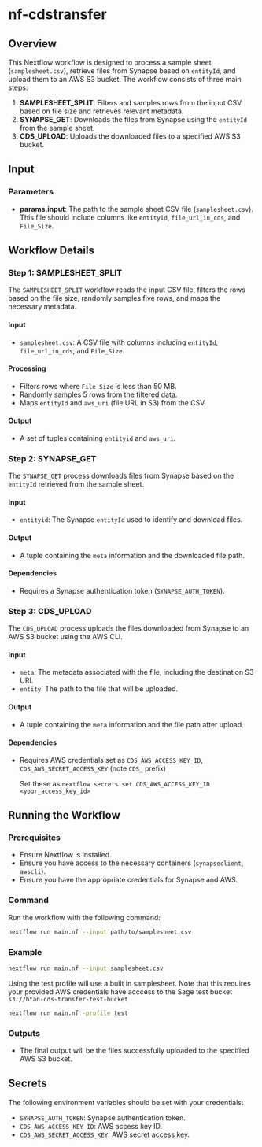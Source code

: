 # nf-cdstransfer

## Overview

This Nextflow workflow is designed to process a sample sheet (`samplesheet.csv`), retrieve files from Synapse based on `entityId`, and upload them to an AWS S3 bucket. The workflow consists of three main steps:

1. **SAMPLESHEET_SPLIT**: Filters and samples rows from the input CSV based on file size and retrieves relevant metadata.
2. **SYNAPSE_GET**: Downloads the files from Synapse using the `entityId` from the sample sheet.
3. **CDS_UPLOAD**: Uploads the downloaded files to a specified AWS S3 bucket.

## Input

### Parameters
- **params.input**: The path to the sample sheet CSV file (`samplesheet.csv`). This file should include columns like `entityId`, `file_url_in_cds`, and `File_Size`.

## Workflow Details

### Step 1: SAMPLESHEET_SPLIT

The `SAMPLESHEET_SPLIT` workflow reads the input CSV file, filters the rows based on the file size, randomly samples five rows, and maps the necessary metadata.

#### Input
- `samplesheet.csv`: A CSV file with columns including `entityId`, `file_url_in_cds`, and `File_Size`.

#### Processing
- Filters rows where `File_Size` is less than 50 MB.
- Randomly samples 5 rows from the filtered data.
- Maps `entityId` and `aws_uri` (file URL in S3) from the CSV.

#### Output
- A set of tuples containing `entityid` and `aws_uri`.

### Step 2: SYNAPSE_GET

The `SYNAPSE_GET` process downloads files from Synapse based on the `entityId` retrieved from the sample sheet.

#### Input
- `entityid`: The Synapse `entityId` used to identify and download files.

#### Output
- A tuple containing the `meta` information and the downloaded file path.

#### Dependencies
- Requires a Synapse authentication token (`SYNAPSE_AUTH_TOKEN`).

### Step 3: CDS_UPLOAD

The `CDS_UPLOAD` process uploads the files downloaded from Synapse to an AWS S3 bucket using the AWS CLI.

#### Input
- `meta`: The metadata associated with the file, including the destination S3 URI.
- `entity`: The path to the file that will be uploaded.

#### Output
- A tuple containing the `meta` information and the file path after upload.

#### Dependencies
- Requires AWS credentials set as `CDS_AWS_ACCESS_KEY_ID`, `CDS_AWS_SECRET_ACCESS_KEY` (note `CDS_` prefix)

  Set these as `nextflow secrets set CDS_AWS_ACCESS_KEY_ID <your_access_key_id>`

## Running the Workflow

### Prerequisites
- Ensure Nextflow is installed.
- Ensure you have access to the necessary containers (`synapseclient`, `awscli`).
- Ensure you have the appropriate credentials for Synapse and AWS.

### Command
Run the workflow with the following command:

```bash
nextflow run main.nf --input path/to/samplesheet.csv
```

### Example

```bash
nextflow run main.nf --input samplesheet.csv
```

Using the test profile will use a built in samplesheet. Note that this requires your provided AWS credentials have acccess to the Sage test bucket `s3://htan-cds-transfer-test-bucket`

```bash
nextflow run main.nf -profile test
```

### Outputs
- The final output will be the files successfully uploaded to the specified AWS S3 bucket.

## Secrets

The following environment variables should be set with your credentials:

- `SYNAPSE_AUTH_TOKEN`: Synapse authentication token.
- `CDS_AWS_ACCESS_KEY_ID`: AWS access key ID.
- `CDS_AWS_SECRET_ACCESS_KEY`: AWS secret access key.
